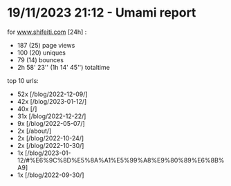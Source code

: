 # 19/11/2023 21:12 - Umami report
for www.shifeiti.com [24h] :

 - 187 (25) page views
 - 100 (20) uniques
 - 79 (14) bounces
 - 2h 58' 23'' (1h 14' 45'') totaltime


top 10 urls:
 - 52x [/blog/2022-12-09/]
 - 42x [/blog/2023-01-12/]
 - 40x [/]
 - 31x [/blog/2022-12-22/]
 - 9x [/blog/2022-05-07/]
 - 2x [/about/]
 - 2x [/blog/2022-10-24/]
 - 2x [/blog/2022-10-30/]
 - 1x [/blog/2023-01-12/#%E6%9C%8D%E5%8A%A1%E5%99%A8%E9%80%89%E6%8B%A9]
 - 1x [/blog/2022-09-30/]


